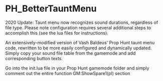 PH_BetterTauntMenu
=================

2020 Update: Taunt menu now recognizes sound durations, regardless of file type. Please note configuration requires several additional steps to accomplish this (see the lua files for instructions).

An extensively-modified version of Vash Baldeus' Prop Hunt taunt menu code, rewritten to be more easily configured and dynamically updated. Simply copy your sound file table from the gamemode and add corresponding button texts.

Go into the init.lua file in your Prop Hunt gamemode folder and simply comment out the entire function GM:ShowSpare1(pl) section
